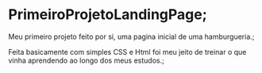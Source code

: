 # PrimeiroProjetoLandingPage;

Meu primeiro projeto feito por sí, uma pagina inicial de uma hamburgueria.;

Feita basicamente com simples CSS e Html foi meu jeito de treinar o que vinha aprendendo ao longo dos meus estudos.;
